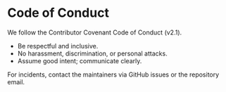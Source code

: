# Code of Conduct

We follow the Contributor Covenant Code of Conduct (v2.1).

- Be respectful and inclusive.
- No harassment, discrimination, or personal attacks.
- Assume good intent; communicate clearly.

For incidents, contact the maintainers via GitHub issues or the repository email.

